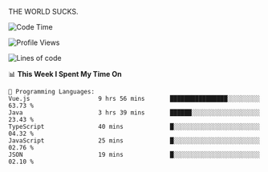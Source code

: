 THE WORLD SUCKS.

<!--START_SECTION:waka-->
![Code Time](http://img.shields.io/badge/Code%20Time-1%2C096%20hrs%201%20min-blue)

![Profile Views](http://img.shields.io/badge/Profile%20Views-2-blue)

![Lines of code](https://img.shields.io/badge/From%20Hello%20World%20I%27ve%20Written-1.4%20million%20lines%20of%20code-blue)

📊 **This Week I Spent My Time On** 

```text
💬 Programming Languages: 
Vue.js                   9 hrs 56 mins       ████████████████░░░░░░░░░   63.73 % 
Java                     3 hrs 39 mins       ██████░░░░░░░░░░░░░░░░░░░   23.43 % 
TypeScript               40 mins             █░░░░░░░░░░░░░░░░░░░░░░░░   04.32 % 
JavaScript               25 mins             █░░░░░░░░░░░░░░░░░░░░░░░░   02.76 % 
JSON                     19 mins             █░░░░░░░░░░░░░░░░░░░░░░░░   02.10 % 
```


<!--END_SECTION:waka-->
